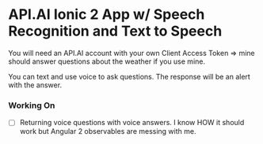 # API.AI Ionic 2 App w/ Speech Recognition and Text to Speech

You will need an API.AI account with your own Client Access Token => mine should answer questions about the weather if you use mine.

You can text and use voice to ask questions. The response will be an alert with the answer. 

### Working On
- [ ] Returning voice questions with voice answers. I know HOW it should work but Angular 2 observables are messing with me.

